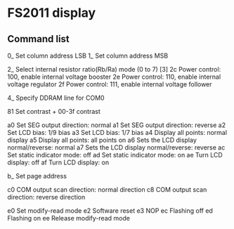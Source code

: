 # FS2011 display

## Command list

0_  Set column address LSB
1_  Set column address MSB

2_  Select internal resistor ratio(Rb/Ra) mode (0 to 7) [3]
2c  Power control: 100, enable internal voltage booster
2e  Power control: 110, enable internal voltage regulator
2f  Power control: 111, enable internal voltage follower

4_  Specify DDRAM line for COM0

81  Set contrast + 00-3f contrast

a0  Set SEG output direction: normal
a1  Set SEG output direction: reverse
a2  Set LCD bias: 1/9 bias
a3  Set LCD bias: 1/7 bias
a4  Display all points: normal display
a5  Display all points: all points on
a6  Sets the LCD display normal/reverse: normal
a7  Sets the LCD display normal/reverse: reverse
ac  Set static indicator mode: off
ad  Set static indicator mode: on
ae  Turn LCD display: off
af  Turn LCD display: on

b_  Set page address

c0  COM output scan direction: normal direction
c8  COM output scan direction: reverse direction

e0  Set modify-read mode
e2  Software reset
e3  NOP
ec  Flashing off
ed  Flashing on
ee  Release modify-read mode
